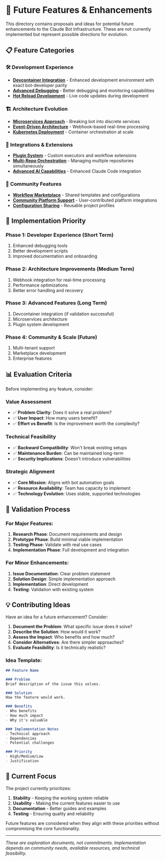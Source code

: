 # 🚀 Future Features & Enhancements

This directory contains proposals and ideas for potential future enhancements to the Claude Bot Infrastructure. These are not currently implemented but represent possible directions for evolution.

## 📋 **Feature Categories**

### 🛠️ **Development Experience**
- **[Devcontainer Integration](devcontainer-integration.md)** - Enhanced development environment with exact bot-developer parity
- **[Advanced Debugging](enhancement-ideas.md#debugging-tools)** - Better debugging and monitoring capabilities
- **[Hot Reload Development](enhancement-ideas.md#hot-reload)** - Live code updates during development

### 🏗️ **Architecture Evolution**
- **[Microservices Approach](architecture-evolution.md#microservices)** - Breaking bot into discrete services
- **[Event-Driven Architecture](architecture-evolution.md#event-driven)** - Webhook-based real-time processing
- **[Kubernetes Deployment](architecture-evolution.md#kubernetes)** - Container orchestration at scale

### 🔗 **Integrations & Extensions**
- **[Plugin System](community-features.md#plugin-system)** - Custom executors and workflow extensions
- **[Multi-Repo Orchestration](enhancement-ideas.md#multi-repo)** - Managing multiple repositories simultaneously
- **[Advanced AI Capabilities](enhancement-ideas.md#ai-enhancements)** - Enhanced Claude Code integration

### 🤝 **Community Features**
- **[Workflow Marketplace](community-features.md#marketplace)** - Shared templates and configurations
- **[Community Platform Support](community-features.md#platform-support)** - User-contributed platform integrations
- **[Configuration Sharing](community-features.md#config-sharing)** - Reusable project profiles

## 🎯 **Implementation Priority**

### **Phase 1: Developer Experience (Short Term)**
1. Enhanced debugging tools
2. Better development scripts
3. Improved documentation and onboarding

### **Phase 2: Architecture Improvements (Medium Term)**
1. Webhook integration for real-time processing
2. Performance optimizations
3. Better error handling and recovery

### **Phase 3: Advanced Features (Long Term)**
1. Devcontainer integration (if validation successful)
2. Microservices architecture
3. Plugin system development

### **Phase 4: Community & Scale (Future)**
1. Multi-tenant support
2. Marketplace development
3. Enterprise features

## 📊 **Evaluation Criteria**

Before implementing any feature, consider:

### **Value Assessment**
- ✅ **Problem Clarity**: Does it solve a real problem?
- ✅ **User Impact**: How many users benefit?
- ✅ **Effort vs Benefit**: Is the improvement worth the complexity?

### **Technical Feasibility**
- ✅ **Backward Compatibility**: Won't break existing setups
- ✅ **Maintenance Burden**: Can be maintained long-term
- ✅ **Security Implications**: Doesn't introduce vulnerabilities

### **Strategic Alignment**
- ✅ **Core Mission**: Aligns with bot automation goals
- ✅ **Resource Availability**: Team has capacity to implement
- ✅ **Technology Evolution**: Uses stable, supported technologies

## 🔬 **Validation Process**

### **For Major Features:**
1. **Research Phase**: Document requirements and design
2. **Prototype Phase**: Build minimal viable implementation
3. **Testing Phase**: Validate with real use cases
4. **Implementation Phase**: Full development and integration

### **For Minor Enhancements:**
1. **Issue Documentation**: Clear problem statement
2. **Solution Design**: Simple implementation approach
3. **Implementation**: Direct development
4. **Testing**: Validation with existing system

## 💡 **Contributing Ideas**

Have an idea for a future enhancement? Consider:

1. **Document the Problem**: What specific issue does it solve?
2. **Describe the Solution**: How would it work?
3. **Assess the Impact**: Who benefits and how much?
4. **Consider Alternatives**: Are there simpler approaches?
5. **Evaluate Feasibility**: Is it technically realistic?

### **Idea Template:**
```markdown
## Feature Name

### Problem
Brief description of the issue this solves.

### Solution
How the feature would work.

### Benefits
- Who benefits
- How much impact
- Why it's valuable

### Implementation Notes
- Technical approach
- Dependencies
- Potential challenges

### Priority
- High/Medium/Low
- Justification
```

## 🎯 **Current Focus**

The project currently prioritizes:
1. **Stability** - Keeping the working system reliable
2. **Usability** - Making the current features easier to use
3. **Documentation** - Better guides and examples
4. **Testing** - Ensuring quality and reliability

Future features are considered when they align with these priorities without compromising the core functionality.

---

*These are exploration documents, not commitments. Implementation depends on community needs, available resources, and technical feasibility.*